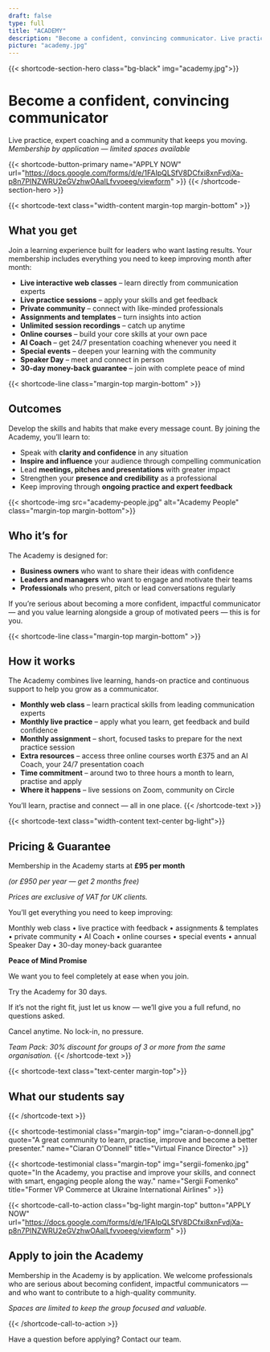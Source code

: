 ```yaml
---
draft: false
type: full
title: "ACADEMY"
description: "Become a confident, convincing communicator. Live practice, expert coaching and a community that keeps you moving. Membership by application — limited spaces available."
picture: "academy.jpg"
---
```

{{< shortcode-section-hero class="bg-black" img="academy.jpg">}}
# Become a confident, convincing communicator
Live practice, expert coaching and a community that keeps you moving.<br>
_Membership by application — limited spaces available_

{{< shortcode-button-primary name="APPLY NOW" url="https://docs.google.com/forms/d/e/1FAIpQLSfV8DCfxi8xnFvdjXa-p8n7PINZWRU2eGVzhwOAaILfvvoeeg/viewform" >}}
{{< /shortcode-section-hero >}}

{{< shortcode-text class="width-content margin-top margin-bottom" >}}
## What you get

Join a learning experience built for leaders who want lasting results.
Your membership includes everything you need to keep improving month after month:

- **Live interactive web classes** – learn directly from communication experts
- **Live practice sessions** – apply your skills and get feedback
- **Private community** – connect with like-minded professionals
- **Assignments and templates** – turn insights into action
- **Unlimited session recordings** – catch up anytime
- **Online courses** – build your core skills at your own pace
- **AI Coach** – get 24/7 presentation coaching whenever you need it
- **Special events** – deepen your learning with the community
- **Speaker Day** – meet and connect in person
- **30-day money-back guarantee** – join with complete peace of mind

{{< shortcode-line class="margin-top margin-bottom" >}}

## Outcomes

Develop the skills and habits that make every message count.
By joining the Academy, you’ll learn to:

- Speak with **clarity and confidence** in any situation
- **Inspire and influence** your audience through compelling communication
- Lead **meetings, pitches and presentations** with greater impact
- Strengthen your **presence and credibility** as a professional
- Keep improving through **ongoing practice and expert feedback**

{{< shortcode-img src="academy-people.jpg" alt="Academy People" class="margin-top margin-bottom">}}


## Who it’s for

The Academy is designed for:

- **Business owners** who want to share their ideas with confidence
- **Leaders and managers** who want to engage and motivate their teams
- **Professionals** who present, pitch or lead conversations regularly

If you’re serious about becoming a more confident, impactful communicator — and you value learning alongside a group of motivated peers — this is for you.

{{< shortcode-line class="margin-top margin-bottom" >}}

## How it works

The Academy combines live learning, hands-on practice and continuous support to help you grow as a communicator.

- **Monthly web class** – learn practical skills from leading communication experts
- **Monthly live practice** – apply what you learn, get feedback and build confidence
- **Monthly assignment** – short, focused tasks to prepare for the next practice session
- **Extra resources** – access three online courses worth £375 and an AI Coach, your 24/7 presentation coach
- **Time commitment** – around two to three hours a month to learn, practise and apply
- **Where it happens** – live sessions on Zoom, community on Circle

You’ll learn, practise and connect — all in one place.
{{< /shortcode-text >}}

{{< shortcode-text class="width-content text-center bg-light">}}
## Pricing & Guarantee

Membership in the Academy starts at **£95 per month**

_(or £950 per year — get 2 months free)_

_Prices are exclusive of VAT for UK clients._

You’ll get everything you need to keep improving:

Monthly web class • live practice with feedback • assignments & templates • private community • AI Coach • online courses • special events • annual Speaker Day • 30-day money-back guarantee

**Peace of Mind Promise**

We want you to feel completely at ease when you join.

Try the Academy for 30 days.

If it’s not the right fit, just let us know — we’ll give you a full refund, no questions asked.

Cancel anytime. No lock-in, no pressure.

_Team Pack: 30% discount for groups of 3 or more from the same organisation._
{{< /shortcode-text >}}

{{< shortcode-text class="text-center margin-top">}}
## What our students say
{{< /shortcode-text >}}

{{< shortcode-testimonial
  class="margin-top"
  img="ciaran-o-donnell.jpg"
  quote="A great community to learn, practise, improve and become a better presenter."
  name="Ciaran O'Donnell"
  title="Virtual Finance Director" >}}

{{< shortcode-testimonial
  class="margin-top"
  img="sergii-fomenko.jpg"
  quote="In the Academy, you practise and improve your skills, and connect with smart, engaging people along the way."
  name="Sergii Fomenko"
  title="Former VP Commerce at Ukraine International Airlines" >}}
  


{{< shortcode-call-to-action
  class="bg-light margin-top"
  button="APPLY NOW"
  url="https://docs.google.com/forms/d/e/1FAIpQLSfV8DCfxi8xnFvdjXa-p8n7PINZWRU2eGVzhwOAaILfvvoeeg/viewform" >}}
## Apply to join the Academy 

Membership in the Academy is by application. We welcome professionals who are serious about becoming confident, impactful communicators — and who want to contribute to a high-quality community. 

_Spaces are limited to keep the group focused and valuable._

{{< /shortcode-call-to-action >}}


Have a question before applying? Contact our team.
